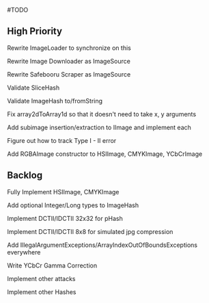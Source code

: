 #TODO 

## High Priority

Rewrite ImageLoader to synchronize on this

Rewrite Image Downloader as ImageSource

Rewrite Safebooru Scraper as ImageSource

Validate SliceHash

Validate ImageHash to/fromString

Fix array2dToArray1d so that it doesn't need to take x, y arguments

Add subimage insertion/extraction to IImage and implement each

Figure out how to track Type I - II error

Add RGBAImage constructor to HSIImage, CMYKImage, YCbCrImage


## Backlog

Fully Implement HSIImage, CMYKImage

Add optional Integer/Long types to ImageHash

Implement DCTII/IDCTII 32x32 for pHash

Implement DCTII/IDCTII 8x8 for simulated jpg compression

Add IllegalArgumentExceptions/ArrayIndexOutOfBoundsExceptions everywhere

Write YCbCr Gamma Correction

Implement other attacks

Implement other Hashes

